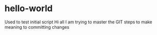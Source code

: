 # hello-world
Used to test initial script
Hi all I am trying to master the GIT steps to make meaning to committing changes
